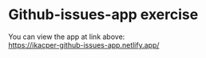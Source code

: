 # Github-issues-app exercise

You can view the app at link above:  
https://ikacper-github-issues-app.netlify.app/

